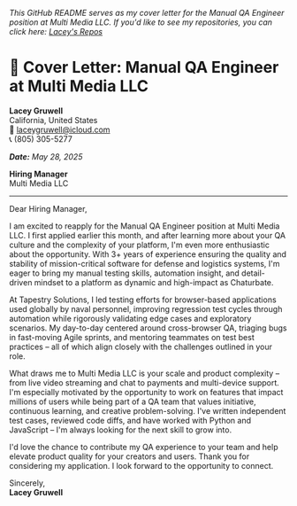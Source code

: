 _This GitHub README serves as my cover letter for the Manual QA Engineer position at Multi Media LLC. If you'd like to see my repositories,  you can click here: [Lacey's Repos](https://github.com/lsikes0707?tab=repositories)_


# 📄 Cover Letter: Manual QA Engineer at Multi Media LLC

**Lacey Gruwell**  
California, United States  
📧 laceygruwell@icloud.com  
📞 (805) 305-5277  

_**Date:** May 28, 2025_  

**Hiring Manager**  
Multi Media LLC  

---

Dear Hiring Manager,

I am excited to reapply for the Manual QA Engineer position at Multi Media LLC. I first applied earlier this month, and after learning more about your QA culture and the complexity of your platform, I'm even more enthusiastic about the opportunity. With 3+ years of experience ensuring the quality and stability of mission-critical software for defense and logistics systems, I'm eager to bring my manual testing skills, automation insight, and detail-driven mindset to a platform as dynamic and high-impact as Chaturbate.

At Tapestry Solutions, I led testing efforts for browser-based applications used globally by naval personnel, improving regression test cycles through automation while rigorously validating edge cases and exploratory scenarios. My day-to-day centered around cross-browser QA, triaging bugs in fast-moving Agile sprints, and mentoring teammates on test best practices – all of which align closely with the challenges outlined in your role.

What draws me to Multi Media LLC is your scale and product complexity – from live video streaming and chat to payments and multi-device support. I'm especially motivated by the opportunity to work on features that impact millions of users while being part of a QA team that values initiative, continuous learning, and creative problem-solving. I've written independent test cases, reviewed code diffs, and have worked with Python and JavaScript – I'm always looking for the next skill to grow into.

I'd love the chance to contribute my QA experience to your team and help elevate product quality for your creators and users. Thank you for considering my application. I look forward to the opportunity to connect.

Sincerely,  
**Lacey Gruwell**
